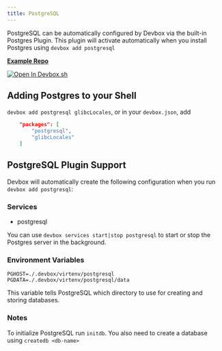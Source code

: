 ```yaml
---
title: PostgreSQL
---
```

PostgreSQL can be automatically configured by Devbox via the built-in Postgres Plugin. This plugin will activate automatically when you install Postgres using `devbox add postgresql`

[**Example Repo**](https://github.com/jetpack-io/devbox/tree/main/examples/databases/postgres)

[![Open In Devbox.sh](https://jetpack.io/img/devbox/open-in-devbox.svg)](https://devbox.sh/github.com/jetpack-io/devbox?folder=examples/databases/postgres)

## Adding Postgres to your Shell

`devbox add postgresql glibcLocales`, or in your `devbox.json`, add

```json
    "packages": [
        "postgresql",
        "glibcLocales"
    ]
```

## PostgreSQL Plugin Support

Devbox will automatically create the following configuration when you run `devbox add postgresql`:

### Services
* postgresql

You can use `devbox services start|stop postgresql` to start or stop the Postgres server in the background.

### Environment Variables

`PGHOST=./.devbox/virtenv/postgresql`
`PGDATA=./.devbox/virtenv/postgresql/data`

This variable tells PostgreSQL which directory to use for creating and storing databases. 

### Notes

To initialize PostgreSQL run `initdb`. You also need to create a database using `createdb <db-name>`

